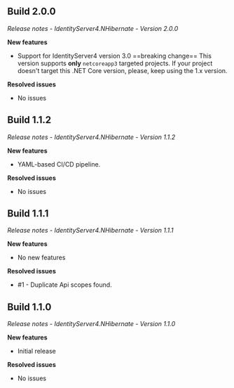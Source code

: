 ## Build 2.0.0
_Release notes - IdentityServer4.NHibernate - Version 2.0.0_

__New features__
- Support for IdentityServer4 version 3.0
==breaking change==
This version supports **only** `netcoreapp3` targeted projects. If your project doesn't target this .NET Core version, please, keep using the 1.x version.

__Resolved issues__
- No issues
## Build 1.1.2
_Release notes - IdentityServer4.NHibernate - Version 1.1.2_

__New features__
- YAML-based CI/CD pipeline.

__Resolved issues__
- No issues
## Build 1.1.1
_Release notes - IdentityServer4.NHibernate - Version 1.1.1_

__New features__
- No new features

__Resolved issues__
- #1 - Duplicate Api scopes found.
## Build 1.1.0
_Release notes - IdentityServer4.NHibernate - Version 1.1.0_

__New features__
- Initial release

__Resolved issues__
- No issues
